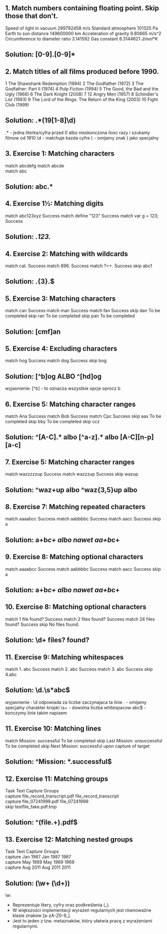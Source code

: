 

## 1. Match numbers containing floating point. Skip those that don't.

Speed of light in vacuum 299792458 m/s
Standard atmosphere 101325 Pa
Earth to sun distance 149600000 km
Acceleration of gravity 9.80665 m/s^2
Circumference to diameter ratio 3.141592
Gas constant 8.3144621 J/mol*K

## Solution: [0-9]\.[0-9]*



## 2. Match titles of all films produced before 1990.


1 The Shawshank Redemption (1994)
2 The Godfather (1972)
3 The Godfather: Part II (1974)
4 Pulp Fiction (1994)
5 The Good, the Bad and the Ugly (1966)
6 The Dark Knight (2008)
7 12 Angry Men (1957)
8 Schindler's List (1993)
9 The Lord of the Rings: The Return of the King (2003)
10 Fight Club (1999)


## Solution: .*\(19[1-8]\d\)
.* - jedna literka/cyfra przed 0 albo nieskonczona ilosc razy
i szukamy filmow od 1910 
\d - matchuje kazda cyfre
\) - omijamy znak ) jako specjalny


## 3. Exercise 1: Matching characters

match	abcdefg	
match	abcde	
match	abc

## Solution: abc.*

## 4. Exercise 1½: Matching digits

match	abc123xyz	Success
match	define "123"	Success
match	var g = 123;	Success

## Solution: .*123.*


## 4. Exercise 2: Matching with wildcards


match	cat.	Success
match	896.	Success
match	?=+.	Success
skip	abc1

## Solution: .{3}\.$


## 5. Exercise 3: Matching characters

match	can	Success
match	man	Success
match	fan	Success
skip	dan	To be completed
skip	ran	To be completed
skip	pan	To be completed


## Solution: [cmf]an




## 5. Exercise 4: Excluding characters


match	hog	Success
match	dog	Success
skip	bog

## Solution: [^b]og ALBO ^[hd]og

wyjasnienie: [^b] - to oznacza wszystkie opcje oprocz b



## 6. Exercise 5: Matching character ranges


match	Ana	Success
match	Bob	Success
match	Cpc	Success
skip	aax	To be completed
skip	bby	To be completed
skip	ccz

## Solution: ^[A-C].* albo [^a-z].* albo [A-C][n-p][a-c]


## 7. Exercise 5: Matching character ranges


match	wazzzzzup	Success
match	wazzzup	Success
skip	wazup

## Solution: ^waz+up albo ^waz{3,5}up albo 


## 8. Exercise 7: Matching repeated characters


match	aaaabcc	Success
match	aabbbbc	Success
match	aacc	Success
skip	a	

## Solution: a+b*c+ albo nawet aa+b*c+


## 9. Exercise 8: Matching optional characters



match	aaaabcc	Success
match	aabbbbc	Success
match	aacc	Success
skip	a

## Solution: a+b*c+ albo nawet aa+b*c+



## 10. Exercise 8: Matching optional characters


match	1 file found?	Success
match	2 files found?	Success
match	24 files found?	Success
skip	No files found.

## Solution: \d+ files? found\?



## 11. Exercise 9: Matching whitespaces


match	1.   abc	Success
match	2.	abc	Success
match	3.           abc	Success
skip	4.abc

## Solution: \d\.\s*abc$
wyjasnienie : \d odpowiada za liczbe zaczynajaca ta linie
\. - omijamy specjalny charakter kropki
\s+ - dowolna liczba whitespacow
abc$ - konczymy linie takim napisem


## 11. Exercise 10: Matching lines


match	Mission: successful	To be completed
skip	Last Mission: unsuccessful	To be completed
skip	Next Mission: successful upon capture of target

## Solution: ^Mission: *.successful$



## 12. Exercise 11: Matching groups



Task	Text	                    Capture Groups	 
capture	file_record_transcript.pdf	file_record_transcript	
capture	file_07241999.pdf	        file_07241999	
skip	testfile_fake.pdf.tmp

## Solution: ^(file.+)\.pdf$




## 13. Exercise 12: Matching nested groups





Task	    Text	    Capture Groups	 
capture	    Jan 1987	Jan 1987 1987	
capture	    May 1969	May 1969 1969	
capture	    Aug 2011	Aug 2011 2011

## Solution: (\w+ (\d+))

\w:
- Reprezentuje litery, cyfry oraz podkreślenia (_).
- W większości implementacji wyrażeń regularnych jest równoważne klasie znaków [a-zA-Z0-9_].
- Jest to jeden z tzw. metaznaków, który ułatwia pracę z wyrażeniami regularnymi.



